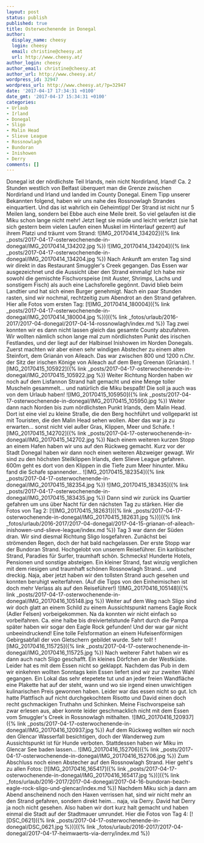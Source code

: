 ```yaml
---
layout: post
status: publish
published: true
title: Osterwochenende in Donegal
author:
  display_name: cheesy
  login: cheesy
  email: christine@cheesy.at
  url: http://www.cheesy.at/
author_login: cheesy
author_email: christine@cheesy.at
author_url: http://www.cheesy.at/
wordpress_id: 32947
wordpress_url: http://www.cheesy.at/?p=32947
date: '2017-04-17 17:34:31 +0100'
date_gmt: '2017-04-17 15:34:31 +0100'
categories:
- Urlaub
- Irland
- Donegal
- Sligo
- Malin Head
- Slieve League
- Rossnowlagh
- Bundoran
- Inishowen
- Derry
comments: []
---
```

Donegal ist der nördlichste Teil Irlands, nein nicht Nordirland, Irland! Ca. 2 Stunden westlich von Belfast überquert man die Grenze zwischen Nordirland und Irland und landed im County Donegal. Einem Tipp unserer Bekannten folgend, haben wir uns nahe des Rossnowlagh Strandes einquartiert. Und das ist wahrlich ein Geheimtipp! Der Strand ist nicht nur 5 Meilen lang, sondern bei Ebbe auch eine Meile breit. So viel gelaufen ist die Miku schon lange nicht mehr! Jetzt liegt sie müde und leicht verletzt (sie hat sich gestern beim vielen Laufen einen Muskel im Hinterlauf gezerrt) auf ihrem Platzi und träumt vom Strand:
![IMG_20170414_134202]({% link _posts/2017-04-17-osterwochenende-in-donegal/IMG_20170414_134202.jpg %})
![IMG_20170414_134204]({% link _posts/2017-04-17-osterwochenende-in-donegal/IMG_20170414_134204.jpg %})
Nach Ankunft am ersten Tag sind wir direkt in das Restaurant Smuggler's Creek gegangen. Das Essen war ausgezeichnet und die Aussicht über den Strand einmalig! Ich habe mir sowohl die gemischte Fischvorspeise (mit Auster, Shrimps, Lachs und sonstigem Fisch) als auch eine Lachsforelle gegönnt. David blieb beim Landtier und hat sich einen Burger genehmigt.
Nach ein paar Stunden rasten, sind wir nochmal, rechtzeitig zum Abendrot an den Strand gefahren.
Hier alle Fotos vom ersten Tag:
[![IMG_20170414_180004]({% link _posts/2017-04-17-osterwochenende-in-donegal/IMG_20170414_180004.jpg %})]({% link _fotos/urlaub/2016-2017/2017-04-donegal/2017-04-14-rossnowlagh/index.md %})
Tag zwei konnten wir es dann nicht lassen gleich das gesamte County abzufahren. Wir wollten nämlich schon lange mal zum nördlichsten Punkt des irischen Festlandes, und der liegt auf der Halbinsel Inishowen im Norden Donegals.
Zuerst machten wir aber einen sehr windigen Abstecher zu einem alten Steinfort, dem Grianán von Aileach. Das war zwischen 800 und 1200 n.Chr. der Sitz der irischen Könige von Aileach auf dem Berg Greenan (Grianán).
![IMG_20170415_105922]({% link _posts/2017-04-17-osterwochenende-in-donegal/IMG_20170415_105922.jpg %})
Weiter Richtung Norden haben wir noch auf dem Lisfannon Strand halt gemacht und eine Menge toller Muscheln gesammelt... und natürlich die Miku bespaßt! Die soll ja auch was von dem Urlaub haben!
![IMG_20170415_105950]({% link _posts/2017-04-17-osterwochenende-in-donegal/IMG_20170415_105950.jpg %})
Weiter dann nach Norden bis zum nördlichsten Punkt Irlands, dem Malin Head. Dort ist eine viel zu kleine Straße, die den Berg hochführt und vollgeparkt ist mit Touristen, die den Malin Head sehen wollen. Aber das war ja zu erwarten... sonst nicht viel außer Gras, Klippen, Meer und Schafe.
![IMG_20170415_142702]({% link _posts/2017-04-17-osterwochenende-in-donegal/IMG_20170415_142702.jpg %})
Nach einem weiteren kurzen Stopp an einem Hafen haben wir uns auf den Rückweg gemacht. Kurz vor der Stadt Donegal haben wir dann noch einen weiteren Abzweiger gewagt. Wir sind zu den höchsten Steilklippen Irlands, dem Slieve League gefahren. 600m geht es dort von den Klippen in die Tiefe zum Meer hinunter. Miku fand die Schafe spannender...
![IMG_20170415_182354]({% link _posts/2017-04-17-osterwochenende-in-donegal/IMG_20170415_182354.jpg %})
![IMG_20170415_183435]({% link _posts/2017-04-17-osterwochenende-in-donegal/IMG_20170415_183435.jpg %})
Dann sind wir zurück ins Quartier gefahren um uns über Nacht für den nächsten Tag zu stärken. Hier die Fotos von Tag 2:
[![IMG_20170415_182631]({% link _posts/2017-04-17-osterwochenende-in-donegal/IMG_20170415_182631.jpg %})]({% link _fotos/urlaub/2016-2017/2017-04-donegal/2017-04-15-grianan-of-aileach-inishowen-und-slieve-league/index.md %})
Tag 3 war dann der Süden dran. Wir sind diesmal Richtung Sligo losgefahren. Zunächst bei strömenden Regen, doch der hat bald nachgelassen. Der erste Stopp war der Bundoran Strand. Hochgelobt von unserem Reiseführer. Ein karibischer Strand, Paradies für Surfer, traumhaft schön. Schmecks! Hunderte Hotels, Pensionen und sonstige absteigen. Ein kleiner Strand, fast winzig verglichen mit dem riesigen und traumhaft schönen Rossnowlagh Strand... und dreckig. Naja, aber jetzt haben wir den tollsten Strand auch gesehen und konnten beruhigt weiterfahren. (Auf die Tipps von den Einheimischen ist doch mehr Verlass als auf den Reiseführer!)
![IMG_20170416_105148]({% link _posts/2017-04-17-osterwochenende-in-donegal/IMG_20170416_105148.jpg %})
Weiter auf dem Weg nach Sligo sind wir doch glatt an einem Schild zu einem Aussichtspunkt namens Eagle Rock (Adler Felsen) vorbeigekommen. Na da konnten wir nicht einfach so vorbeifahren. Ca. eine halbe bis dreiviertelstunde Fahrt durch die Pampa später haben wir sogar den Eagle Rock gefunden! Und der war gar nicht unbeeindruckend! Eine tolle Felsformation an einem Hufeisenförmigen Gebirgsabfall der von Gletschern gebildet wurde. Sehr toll!
![IMG_20170416_115725]({% link _posts/2017-04-17-osterwochenende-in-donegal/IMG_20170416_115725.jpg %})
Nach weiterer Fahrt haben wir es dann auch nach Sligo geschafft. Ein kleines Dörfchen an der Westküste. Leider hat es mit dem Essen nicht so geklappt. Nachdem das Pub in dem wir einkehren wollten Sonntags kein Essen liefert sind wir zur zweiten Wahl gegangen. Ein Lokal das sehr etepetete tut und an jeder freien Wandfläche eine Plakette hat auf der steht, wann und wo sie irgend einen unwichtigen kulinarischen Preis gewonnen haben. Leider war das essen nicht so gut. Ich hatte Plattfisch auf nicht durchgekochtem Risotto und David einen doch recht gschmackigen Truthahn und Schinken. Meine Fischvorspeise sah zwar erlesen aus, aber konnte leider geschmacklich nicht mit dem Essen vom Smuggler's Creek in Rossnowlagh mithalten.
![IMG_20170416_120937]({% link _posts/2017-04-17-osterwochenende-in-donegal/IMG_20170416_120937.jpg %})
Auf dem Rückweg wollten wir noch den Glencar Wasserfall besichtigen, doch der Wanderweg zum Aussichtspunkt ist für Hunde verboten. Stattdessen haben wir Miku im Glencar See baden lassen...
![IMG_20170416_152706]({% link _posts/2017-04-17-osterwochenende-in-donegal/IMG_20170416_152706.jpg %})
Zum Abschluss noch einen Abstecher auf den Rossnowlagh Strand. Hier geht's zu allen Fotos:
[![IMG_20170416_165417]({% link _posts/2017-04-17-osterwochenende-in-donegal/IMG_20170416_165417.jpg %})]({% link _fotos/urlaub/2016-2017/2017-04-donegal/2017-04-16-bundoran-beach-eagle-rock-sligo-und-glencar/index.md %})
Nachdem Miku sich ja dann am Abend anscheinend noch den Haxen verrissen hat, sind wir nicht mehr an den Strand gefahren, sondern direkt heim... naja, via Derry. David hat Derry ja noch nicht gesehen. Also haben wir dort kurz halt gemacht und haben einmal die Stadt auf der Stadtmauer umrundet. Hier die Fotos von Tag 4:
[![DSC_0621]({% link _posts/2017-04-17-osterwochenende-in-donegal/DSC_0621.jpg %})]({% link _fotos/urlaub/2016-2017/2017-04-donegal/2017-04-17-heimwaerts-via-derry/index.md %})

